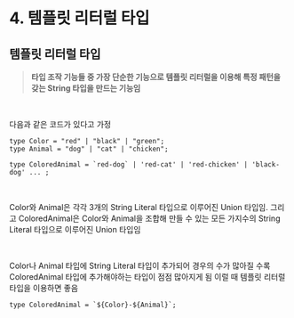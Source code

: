 # 4. 템플릿 리터럴 타입
## 템플릿 리터럴 타입

> **타입 조작 기능들 중 가장 단순한 기능으로 템플릿 리터럴을  이용해 특정 패턴을 갖는 String 타입을 만드는 기능임**
> 

<br>

다음과 같은 코드가 있다고 가정

```tsx
type Color = "red" | "black" | "green";
type Animal = "dog" | "cat" | "chicken";

type ColoredAnimal = `red-dog` | 'red-cat' | 'red-chicken' | 'black-dog' ... ;
```

<br>

Color와 Animal은 각각 3개의 String Literal 타입으로 이루어진 Union 타입임. 그리고 ColoredAnimal은 Color와 Animal을 조합해 만들 수 있는 모든 가지수의 String Literal 타입으로 이루어진 Union 타입임

<br>

Color나 Animal 타입에 String Literal 타입이 추가되어 경우의 수가 많아질 수록 ColoredAnimal 타입에 추가해야하는 타입이 점점 많아지게 됨 이럴 때 템플릿 리터럴 타입을 이용하면 좋음

```tsx
type ColoredAnimal = `${Color}-${Animal}`;
```
